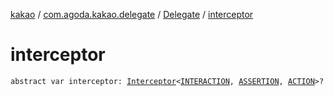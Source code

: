 [kakao](../../index.md) / [com.agoda.kakao.delegate](../index.md) / [Delegate](index.md) / [interceptor](./interceptor.md)

# interceptor

`abstract var interceptor: `[`Interceptor`](../../com.agoda.kakao.intercept/-interceptor/index.md)`<`[`INTERACTION`](index.md#INTERACTION)`, `[`ASSERTION`](index.md#ASSERTION)`, `[`ACTION`](index.md#ACTION)`>?`